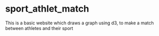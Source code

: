sport_athlet_match
==================

This is a basic website which draws a graph using d3, to make a match between athletes and their sport
